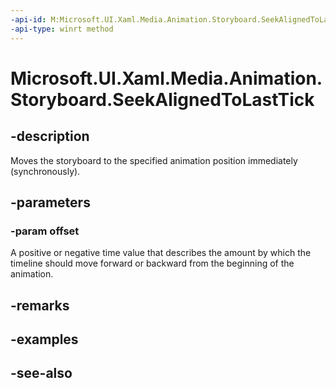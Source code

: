 ```yaml
---
-api-id: M:Microsoft.UI.Xaml.Media.Animation.Storyboard.SeekAlignedToLastTick(Windows.Foundation.TimeSpan)
-api-type: winrt method
---
```


<!-- Method syntax
public void SeekAlignedToLastTick(Windows.Foundation.TimeSpan offset)
-->

# Microsoft.UI.Xaml.Media.Animation.Storyboard.SeekAlignedToLastTick

## -description
Moves the storyboard to the specified animation position immediately (synchronously).

## -parameters
### -param offset
A positive or negative time value that describes the amount by which the timeline should move forward or backward from the beginning of the animation.

## -remarks

## -examples

## -see-also
